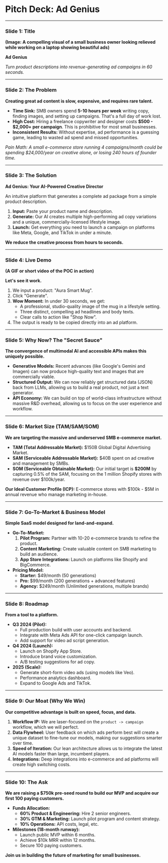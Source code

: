 
# Pitch Deck: Ad Genius

---

### **Slide 1: Title**

**(Image: A compelling visual of a small business owner looking relieved while working on a laptop showing beautiful ads)**

**Ad Genius**

*Turn product descriptions into revenue-generating ad campaigns in 60 seconds.*

---

### **Slide 2: The Problem**

**Creating great ad content is slow, expensive, and requires rare talent.**

-   **Time Sink:** SMB owners spend **5-10 hours per week** writing copy, finding images, and setting up campaigns. That's a full day of work lost.
-   **High Cost:** Hiring a freelance copywriter and designer costs **$500 - $2,000+ per campaign**. This is prohibitive for most small businesses.
-   **Inconsistent Results:** Without expertise, ad performance is a guessing game, leading to wasted ad spend and missed opportunities.

*Pain Math: A small e-commerce store running 4 campaigns/month could be spending $24,000/year on creative alone, or losing 240 hours of founder time.*

---

### **Slide 3: The Solution**

**Ad Genius: Your AI-Powered Creative Director**

An intuitive platform that generates a complete ad package from a simple product description.

1.  **Input:** Paste your product name and description.
2.  **Generate:** Our AI creates multiple high-performing ad copy variations and a unique, commercially-licensed lifestyle image.
3.  **Launch:** Get everything you need to launch a campaign on platforms like Meta, Google, and TikTok in under a minute.

**We reduce the creative process from hours to seconds.**

---

### **Slide 4: Live Demo**

**(A GIF or short video of the POC in action)**

**Let's see it work.**

1.  We input a product: "Aura Smart Mug".
2.  Click "Generate".
3.  **Wow Moment:** In under 30 seconds, we get:
    -   A professional, studio-quality image of the mug in a lifestyle setting.
    -   Three distinct, compelling ad headlines and body texts.
    -   Clear calls to action like "Shop Now".
4.  The output is ready to be copied directly into an ad platform.

---

### **Slide 5: Why Now? The "Secret Sauce"**

**The convergence of multimodal AI and accessible APIs makes this uniquely possible.**

-   **Generative Models:** Recent advances (like Google's Gemini and Imagen) can now produce high-quality text and images that are commercially viable.
-   **Structured Output:** We can now reliably get structured data (JSON) back from LLMs, allowing us to build a real product, not just a text generator.
-   **API Economy:** We can build on top of world-class infrastructure without massive R&D overhead, allowing us to focus on the user experience and workflow.

---

### **Slide 6: Market Size (TAM/SAM/SOM)**

**We are targeting the massive and underserved SMB e-commerce market.**

-   **TAM (Total Addressable Market):** $150B Global Digital Advertising Market.
-   **SAM (Serviceable Addressable Market):** $40B spent on ad creative and management by SMBs.
-   **SOM (Serviceable Obtainable Market):** Our initial target is **$200M** by capturing 0.5% of the SAM, focusing on the 1 million Shopify stores with revenue over $100k/year.

**Our Ideal Customer Profile (ICP):** E-commerce stores with $100k - $5M in annual revenue who manage marketing in-house.

---

### **Slide 7: Go-To-Market & Business Model**

**Simple SaaS model designed for land-and-expand.**

-   **Go-To-Market:**
    1.  **Pilot Program:** Partner with 10-20 e-commerce brands to refine the product.
    2.  **Content Marketing:** Create valuable content on SMB marketing to build an audience.
    3.  **App Store Integrations:** Launch on platforms like Shopify and BigCommerce.
-   **Pricing Model:**
    -   **Starter:** $49/month (50 generations)
    -   **Pro:** $99/month (200 generations + advanced features)
    -   **Agency:** $249/month (Unlimited generations, multiple brands)

---

### **Slide 8: Roadmap**

**From a tool to a platform.**

-   **Q3 2024 (Pilot):**
    -   Full production build with user accounts and backend.
    -   Integrate with Meta Ads API for one-click campaign launch.
    -   Add support for video ad script generation.
-   **Q4 2024 (Launch):**
    -   Launch on Shopify App Store.
    -   Introduce brand voice customization.
    -   A/B testing suggestions for ad copy.
-   **2025 (Scale):**
    -   Generate short-form video ads (using models like Veo).
    -   Performance analytics dashboard.
    -   Expand to Google Ads and TikTok.

---

### **Slide 9: Our Moat (Why We Win)**

**Our competitive advantage is built on speed, focus, and data.**

1.  **Workflow IP:** We are laser-focused on the `product -> campaign` workflow, which we will perfect.
2.  **Data Flywheel:** User feedback on which ads perform best will create a unique dataset to fine-tune our models, making our suggestions smarter over time.
3.  **Speed of Iteration:** Our lean architecture allows us to integrate the latest AI models faster than large, incumbent players.
4.  **Integrations:** Deep integrations into e-commerce and ad platforms will create high switching costs.

---

### **Slide 10: The Ask**

**We are raising a $750k pre-seed round to build our MVP and acquire our first 100 paying customers.**

-   **Funds Allocation:**
    -   **60% Product & Engineering:** Hire 2 senior engineers.
    -   **30% GTM & Marketing:** Launch pilot program and content strategy.
    -   **10% Operations:** API costs, legal, etc.
-   **Milestones (18-month runway):**
    -   Launch public MVP within 6 months.
    -   Achieve $10k MRR within 12 months.
    -   Secure 100 paying customers.

**Join us in building the future of marketing for small businesses.**
